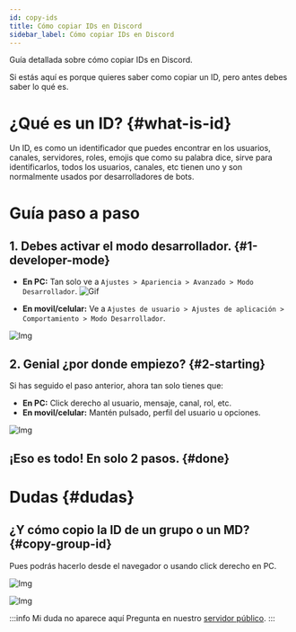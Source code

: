 ```yaml
---
id: copy-ids
title: Cómo copiar IDs en Discord
sidebar_label: Cómo copiar IDs en Discord
---
```

Guía detallada sobre cómo copiar IDs en Discord.

Si estás aquí es porque quieres saber como copiar un ID, pero antes debes saber lo qué es.

# ¿Qué es un ID? {#what-is-id}
Un ID, es como un identificador que puedes encontrar en los usuarios, canales, servidores, roles, emojis que como su palabra dice, sirve para identificarlos, todos los usuarios, canales, etc tienen uno y son normalmente usados por desarrolladores de bots.

# Guía paso a paso 

## 1. Debes activar el modo desarrollador. {#1-developer-mode}
- **En PC:** Tan solo ve a ``Ajustes > Apariencia > Avanzado > Modo Desarrollador``.
![Gif](/img/ids-gif1.gif ':size=720x450')

- **En movil/celular:** Ve a ``Ajustes de usuario > Ajustes de aplicación > Comportamiento > Modo Desarrollador``.

![Img](/img/ids-celular.png)

## 2. Genial ¿por donde empiezo? {#2-starting}
Si has seguido el paso anterior, ahora tan solo tienes que:

- **En PC:** Click derecho al usuario, mensaje, canal, rol, etc.
- **En movil/celular:** Mantén pulsado, perfil del usuario u opciones.

![Img](/img/ids-1.png)

## ¡Eso es todo! En solo 2 pasos. {#done}

# Dudas {#dudas}

## ¿Y cómo copio la ID de un grupo o un MD? {#copy-group-id}
Pues podrás hacerlo desde el navegador o usando click derecho en PC.

![Img](/img/ids-2.png) 

![Img](/img/ids-4.png)

:::info Mi duda no aparece aquí
Pregunta en nuestro [servidor público](https://discordsafe.com/discord).
:::